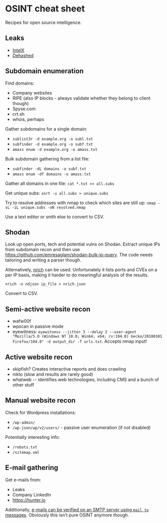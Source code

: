 # OSINT cheat sheet

Recipes for open source intelligence.

## Leaks
* [IntelX](https://intelx.io)
* [Dehashed](https://dehashed.com)

## Subdomain enumeration

Find domains:
* Company websites
* RIPE (also IP blocks - always validate whether they belong to client though)
* Spyse.com
* crt.sh
* whois, perhaps

Gather subdomains for a single domain:
* `sublist3r -d example.org -o subl.txt`
* `subfinder -d example.org -o subf.txt`
* `amass enum -d example.org -o amass.txt`

Bulk subdomain gathering from a list file:
* `subfinder -dL domains -o subf.txt`
* `amass enum -df domains -o amass.txt`

Gather all domains in one file: `cat *.txt >> all.subs`

Get unique subs: `sort -u all.subs > unique.subs`

Try to resolve addresses with nmap to check which sites are still up: `nmap -sL -iL unique.subs -oN resolved.nmap`

Use a text editor or smth else to convert to CSV.

## Shodan

Look up open ports, tech and potential vulns on Shodan. Extract unique IPs from subdomain recon and then use https://github.com/emresaglam/shodan-bulk-ip-query. The code needs tailoring and writing a parser though.

Alternatively, [nrich](https://gitlab.com/shodan-public/nrich) can be used. Unfortunately it lists ports and CVEs on a per IP basis, making it harder to do meaningful analysis of the results.

```
nrich -o ndjson ip_file > nrich.json
```

Convert to CSV.

## Semi-active website recon

* wafw00f
* wpscan in passive mode
* eyewitness: `eyewitness --jitter 3 --delay 2 --user-agent "Mozilla/5.0 (Windows NT 10.0; Win64; x64; rv:104.0) Gecko/20100101 Firefox/104.0" -d output_dir -f urls.txt`. Accepts nmap input!

## Active website recon

* skipfish? Creates interactive reports and does crawling
* nikto (slow and results are rarely good)
* whatweb -- identifies web technologies, including CMS and a bunch of other stuff

## Manual website recon

Check for Wordpress installations:
* `/wp-admin/`
* `/wp-json/wp/v2/users/` - passive user enumeration (if not disabled)

Potentially interesting info:
* `/robots.txt`
* `/sitemap.xml`

## E-mail gathering

Get e-mails from:
* Leaks
* Company LinkedIn
* https://hunter.io

Additionally, [e-mails can be verified on an SMTP server using `mail to` messages](https://mailtrap.io/blog/verify-email-address-without-sending/). Obviously this isn't pure OSINT anymore though.
